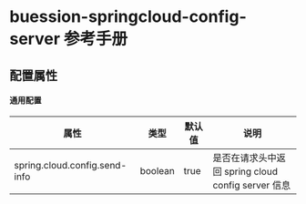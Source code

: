 # buession-springcloud-config-server 参考手册


## 配置属性


#### 通用配置

|  属性                              | 类型      | 默认值    | 说明                                                |
|  ----                             | ----      | ----     | ----                                                |
| spring.cloud.config.send-info     | boolean   | true     | 是否在请求头中返回 spring cloud config server 信息     |